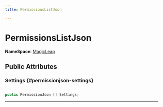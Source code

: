 ```yaml
---
title: PermissionsListJson

---
```


# PermissionsListJson



**NameSpace:** 
[MagicLeap](/unity-api/api/UnityEditor.XR.MagicLeap/UnityEditor.XR.MagicLeap.md) 








## Public Attributes

### Settings {#permissionjson-settings}

```csharp

public PermissionJson [] Settings;

```






-----------


